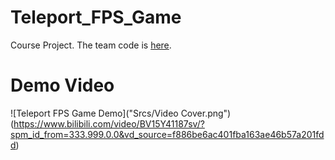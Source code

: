 # Teleport_FPS_Game
Course Project. The team code is [here](https://github.com/IwakuraRein/Teleport_FPS_Game).
# Demo Video

![Teleport FPS Game Demo]("Srcs/Video Cover.png")
(https://www.bilibili.com/video/BV15Y41187sv/?spm_id_from=333.999.0.0&vd_source=f886be6ac401fba163ae46b57a201fdd)
